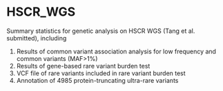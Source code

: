 # HSCR_WGS
Summary statistics for genetic analysis on HSCR WGS (Tang et al. submitted), including

1. Results of common variant association analysis for low frequency and common variants (MAF>1%)
2. Results of gene-based rare variant burden test
3. VCF file of rare variants included in rare variant burden test
4. Annotation of 4985 protein-truncating ultra-rare variants

